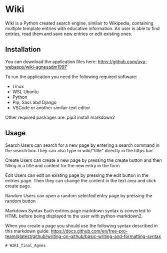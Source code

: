 # Wiki

Wiki is a Python created search engine, similair to Wikipedia, containing multiple 
template entries with educative information. An user is able to find entries, read them and save new entries or edit existing ones.

## Installation
You can download the application files here:
https://github.com/uva-webapps/wiki-agnesadm1997

To run the application you need the following required software:
- Linux
- WSL Ubuntu
- Python
- Pip, Sass abd Django
- VSCode or another similair text editor

Other required packages are:
pip3 install markdown2

## Usage

Search
Users can search for a new page by entering a search command in the search box.They can also type in wiki/"title"
directly in the https bar.

Create
Users can create a new page by pressing the create button and then filling in a title and content for the new entry in the form

Edit
Users can edit an existing page by pressing the edit button in the entries page. Then they can change the content in the text area and click create page.

Random
Users can open a random selected entry page by pressing the random button

Markdown Syntax
Each entries page markdown syntax is converted to HTML before being displayed to the user with python-markdown2. 

When you create a page you should use the following syntax described in this markdown guide: https://docs.github.com/en/free-pro-team@latest/github/writing-on-github/basic-writing-and-formatting-syntax
```
# WIKI_final_Agnes
